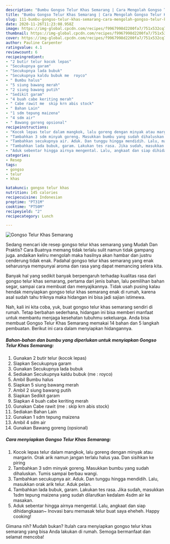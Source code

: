 ```yaml
---
description: "Bumbu Gongso Telur Khas Semarang | Cara Mengolah Gongso Telur Khas Semarang Yang Bisa Manjain Lidah"
title: "Bumbu Gongso Telur Khas Semarang | Cara Mengolah Gongso Telur Khas Semarang Yang Bisa Manjain Lidah"
slug: 111-bumbu-gongso-telur-khas-semarang-cara-mengolah-gongso-telur-khas-semarang-yang-bisa-manjain-lidah
date: 2020-11-26T11:23:08.958Z
image: https://img-global.cpcdn.com/recipes/f9967998d2200fa7/751x532cq70/gongso-telur-khas-semarang-foto-resep-utama.jpg
thumbnail: https://img-global.cpcdn.com/recipes/f9967998d2200fa7/751x532cq70/gongso-telur-khas-semarang-foto-resep-utama.jpg
cover: https://img-global.cpcdn.com/recipes/f9967998d2200fa7/751x532cq70/gongso-telur-khas-semarang-foto-resep-utama.jpg
author: Pauline Carpenter
ratingvalue: 4.1
reviewcount: 6
recipeingredient:
- "2 butir telur kocok lepas"
- "Secukupnya garam"
- "Secukupnya lada bubuk"
- "Secukupnya kaldu bubuk me  royco"
- " Bumbu halus"
- "5 siung bawang merah"
- "2 siung bawang putih"
- "Sedikit garam"
- "4 buah cabe keriting merah"
- " Cabe rawit me  skip krn abis stock"
- " Bahan Lain"
- "1 sdm tepung maizena"
- "4 sdm air"
- " Bawang goreng opsional"
recipeinstructions:
- "Kocok lepas telur dalam mangkok, lalu goreng dengan minyak atau margarin. Orak arik namun jangan terlalu halus yaa. Dan sisihkan ke piring"
- "Tambahkan 3 sdm minyak goreng. Masukkan bumbu yang sudah dihaluskan. Tumis sampai berbau wangi."
- "Tambahkan secukupnya air. Aduk. Dan tunggu hingga mendidih. Lalu, masukkan orak arik telur. Aduk pelan."
- "Tambahkan lada bubuk, garam. Lakukan tes rasa. Jika sudah, masukkan 1sdm tepung maizena yang sudah dilarutkan kedalam 4sdm air ke masakan."
- "Aduk sebentar hingga airnya mengental. Lalu, angkaat dan siap dihidangkaaan~ Inovasi baru memasak telur buat saya eheheh. Happy cooking!"
categories:
- Resep
tags:
- gongso
- telur
- khas

katakunci: gongso telur khas 
nutrition: 145 calories
recipecuisine: Indonesian
preptime: "PT31M"
cooktime: "PT50M"
recipeyield: "2"
recipecategory: Lunch

---
```



![Gongso Telur Khas Semarang](https://img-global.cpcdn.com/recipes/f9967998d2200fa7/751x532cq70/gongso-telur-khas-semarang-foto-resep-utama.jpg)

Sedang mencari ide resep gongso telur khas semarang yang Mudah Dan Praktis? Cara Buatnya memang tidak terlalu sulit namun tidak gampang juga. andaikan keliru mengolah maka hasilnya akan hambar dan justru cenderung tidak enak. Padahal gongso telur khas semarang yang enak seharusnya mempunyai aroma dan rasa yang dapat memancing selera kita.

Banyak hal yang sedikit banyak berpengaruh terhadap kualitas rasa dari gongso telur khas semarang, pertama dari jenis bahan, lalu pemilihan bahan segar, sampai cara membuat dan menyajikannya. Tidak usah pusing kalau hendak menyiapkan gongso telur khas semarang enak di rumah, karena asal sudah tahu triknya maka hidangan ini bisa jadi sajian istimewa.




Nah, kali ini kita coba, yuk, buat gongso telur khas semarang sendiri di rumah. Tetap berbahan sederhana, hidangan ini bisa memberi manfaat untuk membantu menjaga kesehatan tubuhmu sekeluarga. Anda bisa membuat Gongso Telur Khas Semarang memakai 14 bahan dan 5 langkah pembuatan. Berikut ini cara dalam menyiapkan hidangannya.

<!--inarticleads1-->

##### Bahan-bahan dan bumbu yang diperlukan untuk menyiapkan Gongso Telur Khas Semarang:

1. Gunakan 2 butir telur (kocok lepas)
1. Siapkan Secukupnya garam
1. Gunakan Secukupnya lada bubuk
1. Sediakan Secukupnya kaldu bubuk (me : royco)
1. Ambil  Bumbu halus
1. Siapkan 5 siung bawang merah
1. Ambil 2 siung bawang putih
1. Siapkan Sedikit garam
1. Siapkan 4 buah cabe keriting merah
1. Gunakan  Cabe rawit (me : skip krn abis stock)
1. Sediakan  Bahan Lain
1. Gunakan 1 sdm tepung maizena
1. Ambil 4 sdm air
1. Gunakan  Bawang goreng (opsional)




<!--inarticleads2-->

##### Cara menyiapkan Gongso Telur Khas Semarang:

1. Kocok lepas telur dalam mangkok, lalu goreng dengan minyak atau margarin. Orak arik namun jangan terlalu halus yaa. Dan sisihkan ke piring
1. Tambahkan 3 sdm minyak goreng. Masukkan bumbu yang sudah dihaluskan. Tumis sampai berbau wangi.
1. Tambahkan secukupnya air. Aduk. Dan tunggu hingga mendidih. Lalu, masukkan orak arik telur. Aduk pelan.
1. Tambahkan lada bubuk, garam. Lakukan tes rasa. Jika sudah, masukkan 1sdm tepung maizena yang sudah dilarutkan kedalam 4sdm air ke masakan.
1. Aduk sebentar hingga airnya mengental. Lalu, angkaat dan siap dihidangkaaan~ Inovasi baru memasak telur buat saya eheheh. Happy cooking!




Gimana nih? Mudah bukan? Itulah cara menyiapkan gongso telur khas semarang yang bisa Anda lakukan di rumah. Semoga bermanfaat dan selamat mencoba!
